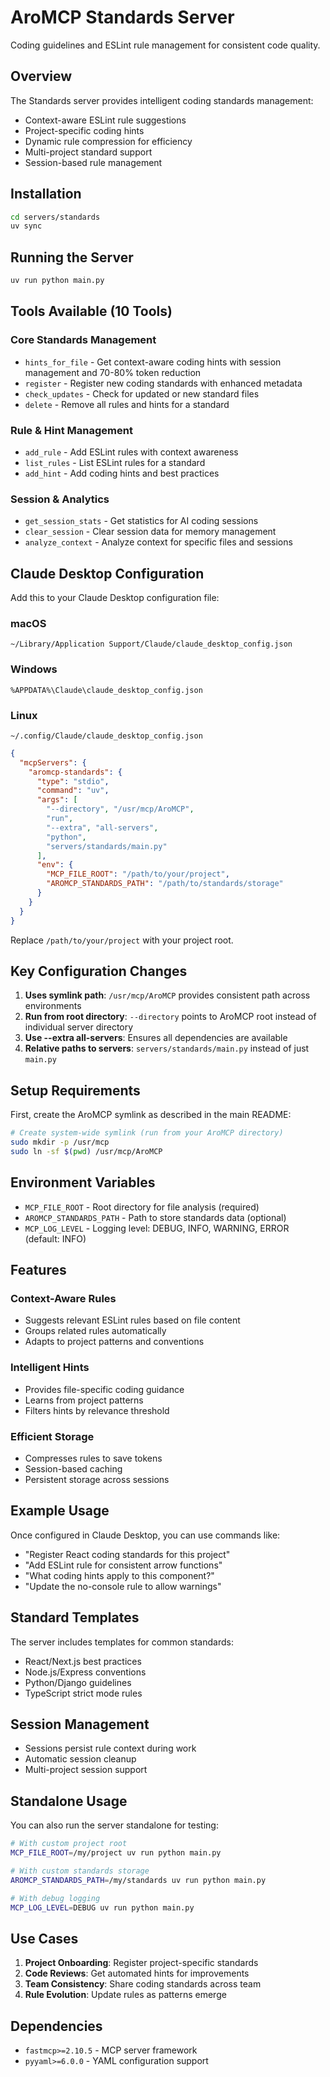 # AroMCP Standards Server

Coding guidelines and ESLint rule management for consistent code quality.

## Overview

The Standards server provides intelligent coding standards management:
- Context-aware ESLint rule suggestions
- Project-specific coding hints
- Dynamic rule compression for efficiency
- Multi-project standard support
- Session-based rule management

## Installation

```bash
cd servers/standards
uv sync
```

## Running the Server

```bash
uv run python main.py
```

## Tools Available (10 Tools)

### Core Standards Management
- `hints_for_file` - Get context-aware coding hints with session management and 70-80% token reduction
- `register` - Register new coding standards with enhanced metadata
- `check_updates` - Check for updated or new standard files
- `delete` - Remove all rules and hints for a standard

### Rule & Hint Management
- `add_rule` - Add ESLint rules with context awareness
- `list_rules` - List ESLint rules for a standard
- `add_hint` - Add coding hints and best practices

### Session & Analytics
- `get_session_stats` - Get statistics for AI coding sessions
- `clear_session` - Clear session data for memory management
- `analyze_context` - Analyze context for specific files and sessions

## Claude Desktop Configuration

Add this to your Claude Desktop configuration file:

### macOS
`~/Library/Application Support/Claude/claude_desktop_config.json`

### Windows
`%APPDATA%\Claude\claude_desktop_config.json`

### Linux
`~/.config/Claude/claude_desktop_config.json`

```json
{
  "mcpServers": {
    "aromcp-standards": {
      "type": "stdio",
      "command": "uv",
      "args": [
        "--directory", "/usr/mcp/AroMCP",
        "run",
        "--extra", "all-servers",
        "python",
        "servers/standards/main.py"
      ],
      "env": {
        "MCP_FILE_ROOT": "/path/to/your/project",
        "AROMCP_STANDARDS_PATH": "/path/to/standards/storage"
      }
    }
  }
}
```

Replace `/path/to/your/project` with your project root.

## Key Configuration Changes

1. **Uses symlink path**: `/usr/mcp/AroMCP` provides consistent path across environments
2. **Run from root directory**: `--directory` points to AroMCP root instead of individual server directory  
3. **Use --extra all-servers**: Ensures all dependencies are available
4. **Relative paths to servers**: `servers/standards/main.py` instead of just `main.py`

## Setup Requirements

First, create the AroMCP symlink as described in the main README:

```bash
# Create system-wide symlink (run from your AroMCP directory)
sudo mkdir -p /usr/mcp
sudo ln -sf $(pwd) /usr/mcp/AroMCP
```

## Environment Variables

- `MCP_FILE_ROOT` - Root directory for file analysis (required)
- `AROMCP_STANDARDS_PATH` - Path to store standards data (optional)
- `MCP_LOG_LEVEL` - Logging level: DEBUG, INFO, WARNING, ERROR (default: INFO)

## Features

### Context-Aware Rules
- Suggests relevant ESLint rules based on file content
- Groups related rules automatically
- Adapts to project patterns and conventions

### Intelligent Hints
- Provides file-specific coding guidance
- Learns from project patterns
- Filters hints by relevance threshold

### Efficient Storage
- Compresses rules to save tokens
- Session-based caching
- Persistent storage across sessions

## Example Usage

Once configured in Claude Desktop, you can use commands like:

- "Register React coding standards for this project"
- "Add ESLint rule for consistent arrow functions"
- "What coding hints apply to this component?"
- "Update the no-console rule to allow warnings"

## Standard Templates

The server includes templates for common standards:
- React/Next.js best practices
- Node.js/Express conventions
- Python/Django guidelines
- TypeScript strict mode rules

## Session Management

- Sessions persist rule context during work
- Automatic session cleanup
- Multi-project session support

## Standalone Usage

You can also run the server standalone for testing:

```bash
# With custom project root
MCP_FILE_ROOT=/my/project uv run python main.py

# With custom standards storage
AROMCP_STANDARDS_PATH=/my/standards uv run python main.py

# With debug logging
MCP_LOG_LEVEL=DEBUG uv run python main.py
```

## Use Cases

1. **Project Onboarding**: Register project-specific standards
2. **Code Reviews**: Get automated hints for improvements
3. **Team Consistency**: Share coding standards across team
4. **Rule Evolution**: Update rules as patterns emerge

## Dependencies

- `fastmcp>=2.10.5` - MCP server framework
- `pyyaml>=6.0.0` - YAML configuration support